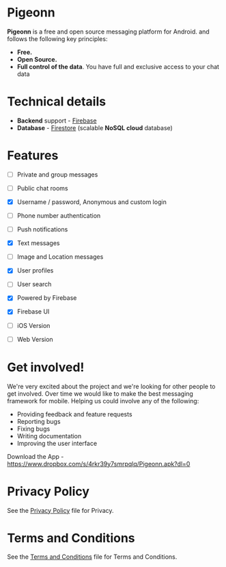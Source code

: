 # Pigeonn

**Pigeonn** is a free and open source messaging platform for Android. and follows the following key principles:

* **Free.**
* **Open Source.**
* **Full control of the data**. You have full and exclusive access to your chat data

# Technical details
* **Backend** support - [Firebase](https://firebase.google.com/)
* **Database** - [Firestore](https://firebase.google.com/docs/firestore/) (scalable **NoSQL cloud** database)

# Features
- [ ] Private and group messages
- [ ] Public chat rooms
- [X] Username / password, Anonymous and custom login
- [ ] Phone number authentication
- [ ] Push notifications
- [X] Text messages
- [ ] Image and Location messages
- [X] User profiles
- [ ] User search
- [X] Powered by Firebase
- [X] Firebase UI
- [ ] iOS Version
- [ ] Web Version


# Get involved!
We're very excited about the project and we're looking for other people to get involved. Over time we would like to make the best messaging framework for mobile. Helping us could involve any of the following:

* Providing feedback and feature requests
* Reporting bugs
* Fixing bugs
* Writing documentation
* Improving the user interface

Download the App - https://www.dropbox.com/s/4rkr39y7smrpqlq/Pigeonn.apk?dl=0


# Privacy Policy
See the [Privacy Policy](https://github.com/SHalintHa/Pigeonn/blob/master/privacy_policy.md) file for Privacy.

# Terms and Conditions
See the [Terms and Conditions](https://github.com/SHalintHa/Pigeonn/blob/master/terms_and_conditions.md) file for Terms and Conditions.


